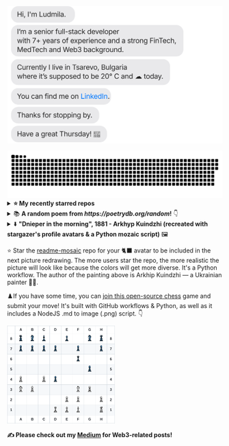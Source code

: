 [![](https://raw.githubusercontent.com/milaabl/milaabl/main/chat.svg)](https://www.linkedin.com/in/ludmila-a-dev/)

<!-- https://github.com/milaabl/milaabl/assets/86361434/c35b0e6f-acf0-435e-920d-b90faa4788ad -->

<img alt="Snake eating my contributions for breakfast🧉" src="https://raw.githubusercontent.com/milaabl/milaabl-readme/preview/github-contribution-grid-snake.svg" />

<details>
<summary>
  <strong>⭐ My recently starred repos </strong>
</summary>
  
<!-- Starred repos start -->
| Name | Url | Stars | Description |
| --- | --- |  --- |  --- |
| TatevKaren/TatevKaren-data-science-portfolio|https://github.com/TatevKaren/TatevKaren-data-science-portfolio|49|Data Science Portfolio of Tatev Karen Aslanyan including Case Studies and Research Projects that I have completed that solve business problems or introduce new products. Case Study papers, codes, and additional resources are all included.|
| PiotrRut/elonmusk-twitter-notifier|https://github.com/PiotrRut/elonmusk-twitter-notifier|59|AI driven e-mail notifier for tweets mentioning stock from Elon Musk 📈|
| Vendicated/Vencord|https://github.com/Vendicated/Vencord|5245|The cutest Discord client mod|
| yeoman/yo|https://github.com/yeoman/yo|3743|CLI tool for running Yeoman generators|
| matter-labs/zksync-era|https://github.com/matter-labs/zksync-era|1210|zkSync era|
| 0age/create2crunch|https://github.com/0age/create2crunch|384|A Rust program for finding salts that create gas-efficient Ethereum addresses via CREATE2.|
| joshstevens19/ethereum-multicall|https://github.com/joshstevens19/ethereum-multicall|312|Ability to call many ethereum constant function calls in 1 JSONRPC request|
| threshold-network/token-dashboard|https://github.com/threshold-network/token-dashboard|21||
| LimeChain/mongoose-immutable-plugin|https://github.com/LimeChain/mongoose-immutable-plugin|2|Mongoose plugin guarding fields from modifications|
| ankitects/anki|https://github.com/ankitects/anki|15948|Anki's shared backend and web components, and the Qt frontend|
| lightningnetwork/lnd|https://github.com/lightningnetwork/lnd|7288|Lightning Network Daemon ⚡️|
| CoNarrative/mongo-immutable|https://github.com/CoNarrative/mongo-immutable|10|Immutable MongoDB.|
| lightningdevkit/rust-lightning|https://github.com/lightningdevkit/rust-lightning|1033|A highly modular Bitcoin Lightning library written in Rust. It's rust-lightning, not Rusty's Lightning!|
| node-lightning/node-lightning|https://github.com/node-lightning/node-lightning|127|Bitcoin Lighting Network implemented in Node.js|
| OpenZeppelin/openzeppelin-contracts-upgradeable|https://github.com/OpenZeppelin/openzeppelin-contracts-upgradeable|903|Upgradeable variant of OpenZeppelin Contracts, meant for use in upgradeable contracts. |
| dapphub/ds-test|https://github.com/dapphub/ds-test|193|Assertions, equality checks and other test helpers|
| hbarcelos/forge-multi-version|https://github.com/hbarcelos/forge-multi-version|22|Using forge with multiple solc versions|
| threshold-network/merkle-distribution|https://github.com/threshold-network/merkle-distribution|1|Threshold Network rewards generation and distribution|
| nucypher/nucypher-contracts|https://github.com/nucypher/nucypher-contracts|13|Ethereum contracts supporting TACo applications on the Threshold Network.|
| keep-network/tbtc-v2|https://github.com/keep-network/tbtc-v2|40|Trustlessly tokenized Bitcoin on Ethereum, version 2|
| TotallyMaliciousCryptoBro/TotallyMaliciousCryptoBro|https://github.com/TotallyMaliciousCryptoBro/TotallyMaliciousCryptoBro|4||
| ethereum/EIPs|https://github.com/ethereum/EIPs|12180|The Ethereum Improvement Proposal repository|
| pcaversaccio/reentrancy-attacks|https://github.com/pcaversaccio/reentrancy-attacks|1069|A chronological and (hopefully) complete list of reentrancy attacks to date.|
| StableLib/stablelib|https://github.com/StableLib/stablelib|148|A stable library of useful TypeScript/JavaScript code|
| snappyjs/node-request-queue|https://github.com/snappyjs/node-request-queue|8|A utility to queue up a number requests to be executed in parallel batches with possible waitTime between them.|
| TP-Lab/tp-js-sdk|https://github.com/TP-Lab/tp-js-sdk|182|TokenPocket JS API for Dapp of ETH, IOST, TRON, COSMOS, SOLANA, EOS etc. (mobile only)|
| petr-hejda/solidity-merkle-airdrop|https://github.com/petr-hejda/solidity-merkle-airdrop|3|Example implementation of ERC20 token airdrop using merkle tree|
| MetaMask/KeyringController|https://github.com/MetaMask/KeyringController|214|A module for managing groups of Ethereum accounts and using them.|
| appwrite/appwrite|https://github.com/appwrite/appwrite|38412|Build like a team of hundreds_|
| novuhq/novu|https://github.com/novuhq/novu|31310|🔥 The open-source notification infrastructure with fully functional embedded notification center 🚀🚀🚀|

<!-- Starred repos end -->

</details>

<details>
  <summary>📚 <strong>A random poem from <em>https://poetrydb.org/random</em>!</strong> 👇 </summary>

<!-- Start poem -->
# 💮 Astrophel and Stella VII: WhenNature Made her Chief Work by *Sir Philip Sidney*

<p>
    When Nature made her chief work, Stella's eyes,<br/>In colour black why wrapt she beams so bright?<br/>Would she in beamy black, like painter wise,<br/>Frame daintiest lustre, mix'd of shades and light?<br/>Or did she else that sober hue devise,<br/>In object best to knit and strength our sight;<br/>Lest, if no veil these brave gleams did disguise,<br/>They, sunlike, should more dazzle than delight?<br/>Or would she her miraculous power show,<br/>That, whereas black seems beauty's contrary,<br/>She even in black doth make all beauties flow?<br/>Both so, and thus,--she, minding Love should be<br/>Plac'd ever there, gave him this mourning weed<br/>To honour all their deaths who for her bleed.
</p>

***
<!-- End poem -->
</details>

<details>
<summary>
  ⬇️ <strong>"Dnieper in the morning", 1881 - Arkhyp Kuindzhi (recreated with stargazer's profile avatars & a Python mozaic script)</strong> 🖼️
</summary>

<img width="49%" src="https://raw.githubusercontent.com/milaabl/readme-mosaic/main/data/input.jpg" alt="Original picture"/>
<img width="49%" src="https://raw.githubusercontent.com/milaabl/readme-mosaic/main/data/output.jpg" alt="Output picture"/>
<img width="70%" src="https://raw.githubusercontent.com/milaabl/readme-mosaic/main/data/output.gif" alt="Output GIF"/>
</details>

⭐ Star the [readme-mosaic](https://github.com/milaabl/readme-mosaic) repo for your 🐈‍⬛ avatar to be included in the next picture redrawing. The more users star the repo, the more realistic the picture will look like because the colors will get more diverse. It's a Python workflow. The author of the painting above is Arkhip Kuindzhi — a Ukrainian painter 💙💛.

♟️If you have some time, you can [join this open-source chess](https://github.com/milaabl/readme-chess) game and submit your move! It's built with GitHub workflows & Python, as well as it includes a NodeJS .md to image (.png) script. 👇

<a href="https://github.com/milaabl/readme-chess/blob/master/README.md"><img src="https://raw.githubusercontent.com/milaabl/readme-chess/master/chess.png" alt="README chess dynamic game preview" width="50%" /></a>

<strong>✍️ Please check out my <a href="https://medium.com/@milaabl2405">Medium</a> for Web3-related posts!</strong>
